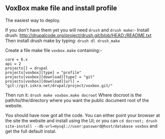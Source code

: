 VoxBox make file and install profile
------------------------------------

The easiest way to deploy. 

If you don't have them yet you will need `drush` and `drush make`:-
Install drush: http://drupalcode.org/project/drush.git/blob/HEAD:/README.txt
Then install drush make by typing: `drush dl drush_make`

Create a file make file `voxbox.make` containing:-

    core = 6.x
    api = 2
    projects[] = drupal
    projects[voxbox][type] = "profile"
    projects[voxbox][download][type] = "git"
    projects[voxbox][download][url] = "git://git.iskra.net/drupal/project/voxbox.git/"

Then run it: `drush make voxbox.make docroot` Where docroot is the path/to/the/directory where you want the public document root of the website.

You should have now got all the code. You can either point your browser at the site the website and install using the UI; or you can `cd docroot; drush site-install --db-url=mysql://user:password@host/database voxbox` and get the full default instal.
